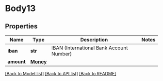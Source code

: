 # Body13

## Properties
Name | Type | Description | Notes
------------ | ------------- | ------------- | -------------
**iban** | **str** | IBAN (International Bank Account Number) | 
**amount** | [**Money**](Money.md) |  | 

[[Back to Model list]](../README.md#documentation-for-models) [[Back to API list]](../README.md#documentation-for-api-endpoints) [[Back to README]](../README.md)


